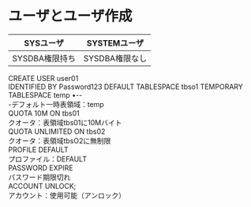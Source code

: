 # ユーザとユーザ作成

| SYSユーザ     | SYSTEMユーザ  |
| ---------- | ---------- |
| SYSDBA権限持ち | SYSDBA権限なし |
CREATE USER user01  
IDENTIFIED BY Password123
DEFAULT TABLESPACE tbso1 
TEMPORARY TABLESPACE temp •--  
-デフォルト一時表領域：temp  
QUOTA 10M ON tbs01  
クオータ：表領域tbs01に10Mバイト  
QUOTA UNLIMITED ON tbs02  
クオータ：表領域tbsO2に無制限  
PROFILE DEFAULT  
プロファイル：DEFAULT  
PASSWORD EXPIRE  
パスワード期限切れ  
ACCOUNT UNLOCK;  
アカウント：使用可能（アンロック）